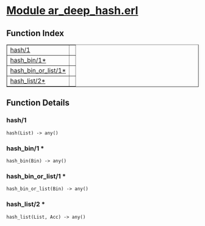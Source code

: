 # [Module ar_deep_hash.erl](https://github.com/permaweb/HyperBEAM/blob/main/src/ar_deep_hash.erl)




<a name="index"></a>

## Function Index ##


<table width="100%" border="1" cellspacing="0" cellpadding="2" summary="function index"><tr><td valign="top"><a href="#hash-1">hash/1</a></td><td></td></tr><tr><td valign="top"><a href="#hash_bin-1">hash_bin/1*</a></td><td></td></tr><tr><td valign="top"><a href="#hash_bin_or_list-1">hash_bin_or_list/1*</a></td><td></td></tr><tr><td valign="top"><a href="#hash_list-2">hash_list/2*</a></td><td></td></tr></table>


<a name="functions"></a>

## Function Details ##

<a name="hash-1"></a>

### hash/1 ###

`hash(List) -> any()`

<a name="hash_bin-1"></a>

### hash_bin/1 * ###

`hash_bin(Bin) -> any()`

<a name="hash_bin_or_list-1"></a>

### hash_bin_or_list/1 * ###

`hash_bin_or_list(Bin) -> any()`

<a name="hash_list-2"></a>

### hash_list/2 * ###

`hash_list(List, Acc) -> any()`

